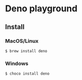 # Deno playground

## Install

### MacOS/Linux

    $ brew install deno

### Windows

    $ choco install deno

